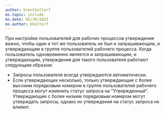 ```yaml
---
author: brentholtorf
ms.topic: include
ms.date: 05/30/2023
ms.author: bholtorf
---
```


При настройке пользователей для рабочих процессов утверждения важно, чтобы один и тот же пользователь не был и запрашивающим, и утверждающим в группе пользователей рабочего процесса. Когда пользователь одновременно является и запрашивающим, и утверждающим, утверждения для такого пользователя работают следующим образом:

* Запросы пользователя всегда утверждаются автоматически.
* Если утверждающих несколько, только утверждающие с более высоким порядковым номером в группе пользователей рабочего процесса могут изменить статус запроса на "Утвержденный". Утверждающие с более низким порядковым номером могут утверждать запросы, однако их утверждения на статус запроса не влияют.